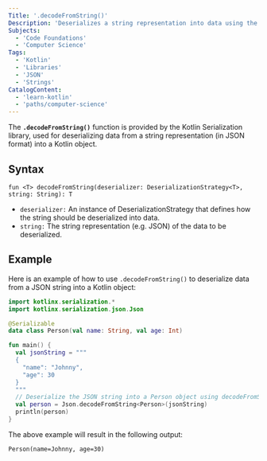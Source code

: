 ```yaml
---
Title: '.decodeFromString()'
Description: 'Deserializes a string representation into data using the Kotlin Serialization library'
Subjects:
  - 'Code Foundations'
  - 'Computer Science'
Tags:
  - 'Kotlin'
  - 'Libraries'
  - 'JSON'
  - 'Strings'
CatalogContent:
  - 'learn-kotlin'
  - 'paths/computer-science'
---
```


The **`.decodeFromString()`** function is provided by the Kotlin Serialization library, used for deserializing data from a string representation (in JSON format) into a Kotlin object.

## Syntax

```pseudo
fun <T> decodeFromString(deserializer: DeserializationStrategy<T>, string: String): T
```

- `deserializer:` An instance of DeserializationStrategy that defines how the string should be deserialized into data.
- `string:` The string representation (e.g. JSON) of the data to be deserialized.

## Example

Here is an example of how to use `.decodeFromString()` to deserialize data from a JSON string into a Kotlin object:

```kotlin
import kotlinx.serialization.*
import kotlinx.serialization.json.Json

@Serializable
data class Person(val name: String, val age: Int)

fun main() {
  val jsonString = """
  {
    "name": "Johnny",
    "age": 30
  }
  """
  // Deserialize the JSON string into a Person object using decodeFromString()
  val person = Json.decodeFromString<Person>(jsonString)
  println(person)
}
```

The above example will result in the following output:

```shell
Person(name=Johnny, age=30)
```
